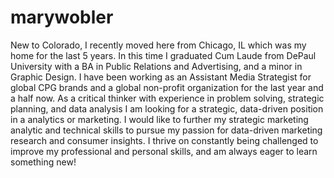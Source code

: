 # marywobler
New to Colorado, I recently moved here from Chicago, IL which was my home for the last 5 years. In this time I graduated Cum Laude from DePaul University with a BA in Public Relations and Advertising, and a minor in Graphic Design. I have been working as an Assistant Media Strategist for global CPG brands and a global non-profit organization for the last year and a half now. As a critical thinker with experience in problem solving, strategic planning, and data analysis I am looking for a strategic, data-driven position in a analytics or marketing. I would like to further my strategic marketing analytic and technical skills to pursue my passion for data-driven marketing research and consumer insights. I thrive on constantly being challenged to improve my professional and personal skills, and am always eager to learn something new!
